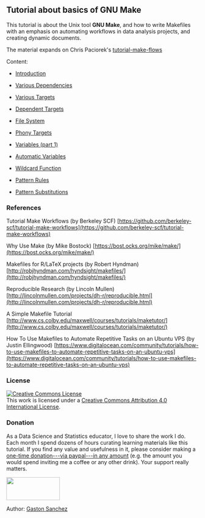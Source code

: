 ## Tutorial about basics of GNU Make

This tutorial is about the Unix tool __GNU Make__, and how to write
Makefiles with an emphasis on automating workflows in data analysis projects, 
and creating dynamic documents.

The material expands on Chris Paciorek's 
[tutorial-make-flows](https://github.com/berkeley-scf/tutorial-make-workflows)

Content:

- [Introduction](documents/01-introduction.md)

- [Various Dependencies](documents/02-various-dependencies.md)

- [Various Targets](documents/03-various-targets.md)

- [Dependent Targets](documents/04-dependent-targets.md)

- [File System](documents/05-file-system.md)

- [Phony Targets](documents/06-phony-targets.md)

- [Variables (part 1)](documents/07-variables-part1.md)

- [Automatic Variables](documents/08-automatic-variables.md)

- [Wildcard Function](documents/09-wildcard-function.md)

- [Pattern Rules](documents/10-pattern-rules.md)

- [Pattern Substitutions](documents/11-pattern-substitutions.md)



### References

Tutorial Make Workflows (by Berkeley SCF)
[https://github.com/berkeley-scf/tutorial-make-workflows](https://github.com/berkeley-scf/tutorial-make-workflows)

Why Use Make (by Mike Bostock)
[https://bost.ocks.org/mike/make/](https://bost.ocks.org/mike/make/)

Makefiles for R/LaTeX projects (by Robert Hyndman)
[http://robjhyndman.com/hyndsight/makefiles/](http://robjhyndman.com/hyndsight/makefiles/)

Reproducible Research (by Lincoln Mullen)
[http://lincolnmullen.com/projects/dh-r/reproducible.html](http://lincolnmullen.com/projects/dh-r/reproducible.html)

A Simple Makefile Tutorial
[http://www.cs.colby.edu/maxwell/courses/tutorials/maketutor/](http://www.cs.colby.edu/maxwell/courses/tutorials/maketutor/)

How To Use Makefiles to Automate Repetitive Tasks on an Ubuntu VPS (by 
Justin Ellingwood)
[https://www.digitalocean.com/community/tutorials/how-to-use-makefiles-to-automate-repetitive-tasks-on-an-ubuntu-vps](https://www.digitalocean.com/community/tutorials/how-to-use-makefiles-to-automate-repetitive-tasks-on-an-ubuntu-vps)


### License

<a rel="license" href="http://creativecommons.org/licenses/by/4.0/"><img alt="Creative Commons License" style="border-width:0" src="https://i.creativecommons.org/l/by/4.0/88x31.png" /></a><br />This work is licensed under a <a rel="license" href="http://creativecommons.org/licenses/by/4.0/">Creative Commons Attribution 4.0 International License</a>.


### Donation

As a Data Science and Statistics educator, I love to share the work I do.
Each month I spend dozens of hours curating learning materials like this tutorial.
If you find any value and usefulness in it, please consider making 
a <a href="https://www.paypal.com/donate?business=ZF6U7K5MW25W2&currency_code=USD" target="_blank">one-time donation---via paypal---in any amount</a> (e.g. the amount you would spend inviting me a coffee or any other drink). Your support really matters.

<a href="https://www.paypal.com/donate?business=ZF6U7K5MW25W2&currency_code=USD" target="_blank"><img src="https://www.gastonsanchez.com/images/donate.png" width="140" height="60"/></a>


Author: [Gaston Sanchez](https://www.gastonsanchez.com)
